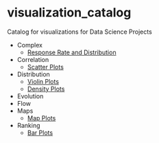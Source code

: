 # visualization_catalog
Catalog for visualizations for Data Science Projects

- Complex
    - [Response Rate and Distribution](./Complex/response_rate_and_distribution.ipynb)
- Correlation
    - [Scatter Plots](./Correlation/scatter.ipynb)
- Distribution
    - [Violin Plots](./Distribution/violin.ipynb)
    - [Density Plots](./Distribution/density.ipynb)
- Evolution
- Flow
- Maps
    - [Map Plots](./Maps/maps.ipynb)
- Ranking
    - [Bar Plots](./Maps/bar.ipynb)

